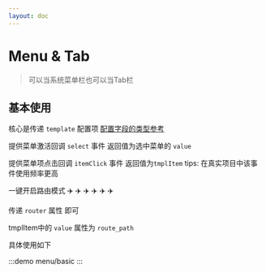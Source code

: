 ```yaml
---
layout: doc
---
```


# Menu & Tab

> 可以当系统菜单栏也可以当Tab栏

## 基本使用


核心是传递 `template` 配置项 [配置字段的类型参考](https://github.com/Yonghero/fuzzyjs/blob/monorepo/types/options.ts)

提供菜单激活回调 `select` 事件 返回值为选中菜单的 `value`

提供菜单项点击回调 `itemClick` 事件 返回值为`tmplItem`  tips: 在真实项目中该事件使用频率更高

一键开启路由模式 ✈️ ✈️ ✈️ ✈️ ✈️ ✈️

传递 `router` 属性 即可

tmplItem中的 `value` 属性为 `route_path`

具体使用如下

:::demo
menu/basic
:::

